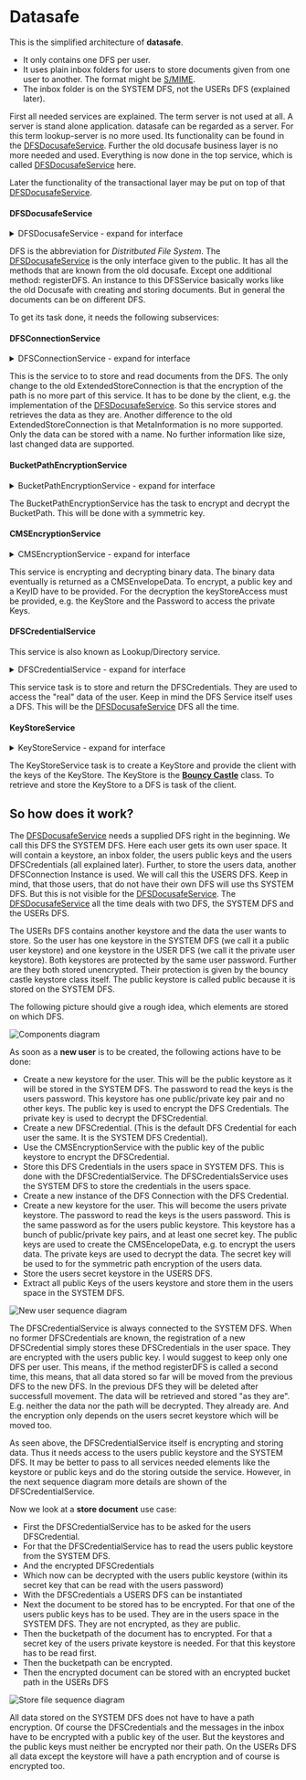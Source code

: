 # Datasafe
This is the simplified architecture of **datasafe**. 

* It only contains one DFS per user.
* It uses plain inbox folders for users to store documents given from one user to another. The format might be [S/MIME](https://en.wikipedia.org/wiki/S/MIME).
* The inbox folder is on the SYSTEM DFS, not the USERs DFS (explained later).

First all needed services are explained. The term server is not used at all. A server is stand alone application. 
datasafe can be regarded as a server. For this term lookup-server is no more used. 
Its functionality can be found in the [DFSDocusafeService](#DFSDocusafeService). 
Further the old docusafe business layer is no more needed and used. 
Everything is now done in the top service, which is called [DFSDocusafeService](#DFSDocusafeService) here.

Later the functionality of the transactional layer may be put on top of that [DFSDocusafeService](#DFSDocusafeService).

#### DFSDocusafeService ####
<details><summary>DFSDocusafeService - expand for interface</summary>
<p>

```
registerDFS (dfsCredentials: DFSCredentials,userIDAuth: UserIDAuth,): void
storeDocument (dsDocument: DSDocument,userIDAuth: UserIDAuth,): void
readDocument (userIDAuth: UserIDAuth,documentFQN: DocumentFQN,): DSDocument
deleteDocument (userIDAuth: UserIDAuth,documentFQN: DocumentFQN,): void
documentExists (userIDAuth: UserIDAuth,documentFQN: DocumentFQN,): boolean
deleteFolder (documentDirectoryFQN: DocumentDirectoryFQN,userIDAuth: UserIDAuth,): void
list (documentDirectoryFQN: DocumentDirectoryFQN,userIDAuth: UserIDAuth,recursiveFlag: ListRecursiveFlag,): List<DocumentFQN>
listInbox (userIDAuth: UserIDAuth,): List<DocumentFQN>
writeDocumentToInboxOfUser (document: DSDocument,receiverUserID: UserID,destDocumentFQN: DocumentFQN,): void
readDocumentFromInbox (source: DocumentFQN,userIDAuth: UserIDAuth,): DSDocument
deleteDocumentFromInbox (userIDAuth: UserIDAuth,documentFQN: DocumentFQN,): void
createUser (userIDAuth: UserIDAuth,): void
destroyUser (userIDAuth: UserIDAuth,): void
userExists (userID: UserID,): boolean
```

</p>
</details>

DFS is the abbreviation for _Distritbuted File System_. The [DFSDocusafeService](#DFSDocusafeService) is the only interface given to the public. 
It has all the methods that are known from the old docusafe. Except one additional method: registerDFS. 
An instance to this DFSService basically works like the old Docusafe with creating and storing documents. 
But in general the documents can be on different DFS.

To get its task done, it needs the following subservices:

#### DFSConnectionService ####
<details><summary>DFSConnectionService - expand for interface</summary>
<p>

```
putBlob (documentContent: DocumentContent,bucketPath: BucketPath,): void
getBlob (bucketPath: BucketPath,): DocumentContent
blobExists (bucketPath: BucketPath,): boolean
removeBlob (bucketPath: BucketPath,): void
removeBlobFolder (bucketDirectory: BucketDirectory,): void
list (bucketDirectory: BucketDirectory,listRecursiveFlag: ListRecursiveFlag,): List<BucketPath>
listAllDirectories ( ): List<BucketDirectory>
```

</p>
</details>

This is the service to to store and read documents from the DFS. 
The only change to the old ExtendedStoreConnection is that the encryption of the path is no more part of this service.
It has to be done by the client, e.g. the implementation of the [DFSDocusafeService](#DFSDocusafeService). 
So this service stores and retrieves the data as they are. 
Another difference to the old ExtendedStoreConnection is that MetaInformation is no more supported. 
Only the data can be stored with a name. No further information like size, last changed data are supported.

#### BucketPathEncryptionService ####
<details><summary>BucketPathEncryptionService - expand for interface</summary>
<p>

```
encrypt (secretKey: SecretKey,bucketPath: BucketPath,): BucketPath
decrypt (secretKey: SecretKey,bucketPath: BucketPath,): BucketPath
```

</p>
</details>

The BucketPathEncryptionService has the task to encrypt and decrypt the BucketPath. 
This will be done with a symmetric key.

#### CMSEncryptionService ####
<details><summary>CMSEncryptionService - expand for interface</summary>
<p>

```
encrypt (publicKeyID: KeyID,data: DocumentContent,publicKey: PublicKey,): CMSEnvelopedData
decrypt (encryptedData: CMSEnvelopedData,keyStoreAccess: KeyStoreAccess,): DocumentContent
```

</p>
</details>

This service is encrypting and decrypting binary data. 
The binary data eventually is returned as a CMSEnvelopeData. 
To encrypt, a public key and a KeyID have to be provided. 
For the decryption the keyStoreAccess must be provided, e.g. the KeyStore and the Password to access the private Keys. 

#### DFSCredentialService ####
This service is also known as Lookup/Directory service.
<details><summary>DFSCredentialService - expand for interface</summary>
<p>

```
getDFSCredentials (userIDAuth: UserIDAuth,): DFSCredentials
registerDFS (dfsCredentials: DFSCredentials,userIDAuth: UserIDAuth,): void
```

</p>
</details>

This service task is to store and return the DFSCredentials. They are used to access the "real" data of the user. 
Keep in mind the DFS Service itself uses a DFS. This will be the [DFSDocusafeService](#DFSDocusafeService) DFS all the time.

#### KeyStoreService ####
<details><summary>KeyStoreService - expand for interface</summary>
<p>

```
createKeyStore (keyStoreAuth: KeyStoreAuth,keyStoreType: KeyStoreType,config: KeyStoreCreationConfig,): KeyStore
getPublicKeys (keyStoreAccess: KeyStoreAccess,): List<PublicKeyIDWithPublicKey>
getRandomSecretKeyID (keyStoreAccess: KeyStoreAccess,): SecretKeyIDWithKey
getSecretKey (keyID: KeyID,keyStoreAccess: KeyStoreAccess,): SecretKey
getPrivateKey (keyID: KeyID,userIDAuth: UserIDAuth,): PrivateKey
```

</p>
</details>

The KeyStoreService task is to create a KeyStore and provide the client with the keys of the KeyStore. 
The KeyStore is the **[Bouncy Castle](https://www.bouncycastle.org/)** class. 
To retrieve and store the KeyStore to a DFS is task of the client.


## So how does it work?

The [DFSDocusafeService](#DFSDocusafeService) needs a supplied DFS right in the beginning. 
We call this DFS the SYSTEM DFS. Here each user gets its own user space. 
It will contain a keystore, an inbox folder, the users public keys and the users DFSCredentials (all explained later). 
Further, to store the users data, another DFSConnection Instance is used. We will call this the USERS DFS. 
Keep in mind, that those users, that do not have their own DFS will use ths SYSTEM DFS. 
But this is not visible for the [DFSDocusafeService](#DFSDocusafeService). 
The [DFSDocusafeService](#DFSDocusafeService) all the time deals with two DFS, the SYSTEM DFS and the USERs DFS. 

The USERs DFS contains another keystore and the data the user wants to store. 
So the user has one keystore in the SYSTEM DFS (we call it a public user keystore) and one keystore in the USER DFS 
(we call it the private user keystore).
Both keystores are protected by the same user password. Further are they both stored unencrypted. 
Their protection is given by the bouncy castle keystore class itself. 
The public keystore is called public because it is stored on the SYSTEM DFS.

The following picture should give a rough idea, which elements are stored  on which DFS.

![Components diagram](http://www.plantuml.com/plantuml/proxy?src=https://raw.githubusercontent.com/adorsys/datasafe/develop/docs/diagrams/architecture.puml&fmt=png&vvv=1)

As soon as a __**new user**__ is to be created, the following actions have to be done:

- Create a new keystore for the user. This will be the public keystore as it will be stored in the SYSTEM DFS. 
  The password to read the keys is the users password. This keystore has one public/private key pair and no other keys. 
  The public key is used to encrypt the DFS Credentials. The private key is used to decrypt the DFSCredential.
- Create a new DFSCredential. (This is the default DFS Credential for each user the same. It is the SYSTEM DFS Credential). 
- Use the CMSEncryptionService with the public key of the public keystore to encrypt the DFSCredential.
- Store this DFS Credentials in the users space in SYSTEM DFS. This is done with the DFSCredentialService. 
  The DFSCredentialsService uses the SYSTEM DFS to store the credentials in the users space.
- Create a new instance of the DFS Connection with the DFS Credential.
- Create a new keystore for the user. This will become the users private keystore. 
  The password to read the keys is the users password. 
  This is the same password as for the users public keystore. 
  This keystore has a bunch of public/private key pairs, and at least one secret key. 
  The public keys are used to create the CMSEncelopeData, e.g. to encrypt the users data. 
  The private keys are used to decrypt the data. 
  The secret key will  be used to for the symmetric path encryption of the users data. 
- Store the users secret keystore in the USERS DFS.
- Extract all public Keys of the users keystore  and store them in the users space in the SYSTEM DFS.

![New user sequence diagram](http://www.plantuml.com/plantuml/proxy?src=https://raw.githubusercontent.com/adorsys/datasafe/develop/docs/diagrams/new_user.puml&fmt=png&vvv=1)

The DFSCredentialService is always connected to the SYSTEM DFS. When no former DFSCredentials are known,
the registration of a new DFSCredential simply stores these DFSCredentials in the user space. 
They are encrypted with the users public key. 
I would suggest  to keep only one DFS per user. This means, if the method registerDFS is called a second time, 
this means, that  all data stored so far will be moved from the previous DFS to the new DFS. 
In the previous DFS they will be deleted after successfull movement. 
The data will be retrieved and stored "as they are". E.g. neither the data nor the path will be decrypted. 
They already are. And the encryption only depends on the users secret keystore which will be moved too.

As seen above, the DFSCredentialService itself is encrypting and storing data. 
Thus it needs access to the users public keystore and the SYSTEM DFS. 
It may be better  to pass to all services needed elements like the keystore or public keys and do the 
storing outside the service. However, in the next sequence diagram more details are shown of the DFSCredentialService.

Now we look at a __**store document**__ use case:

- First the DFSCredentialService has to be asked for the users DFSCredential. 
- For that the DFSCredentialService has to read the users public keystore from the SYSTEM DFS.
- And the encrypted DFSCredentials
- Which now can be decrypted with the users public keystore (within its secret key that can be read with the users password)
- With the DFSCredentials a USERS DFS can be instantiated
- Next the document to be stored has to be encrypted. For that one of the users public keys has to be used. They are in the users space in the SYSTEM DFS. They are not encrypted, as they are public.
- Then the bucketpath of the document has to encrypted. For that a secret key of the users private keystore is needed. For that this keystore has to be read first.
- Then the bucketpath can be encrypted.
- Then the encrypted document can be stored with an encrypted bucket path in the USERs DFS

![Store file sequence diagram](http://www.plantuml.com/plantuml/proxy?src=https://raw.githubusercontent.com/adorsys/datasafe/develop/docs/diagrams/store_file.puml&fmt=png&vvv=2)

All data stored on the SYSTEM DFS does not have to have a path encryption. 
Of course the DFSCredentials and the messages in the inbox have to be encrypted with a public key of the user. 
But the keystores and the public keys must neither be encrypted nor their path. 
On the USERs DFS all data except the keystore will have a path encryption and of course is encrypted too.